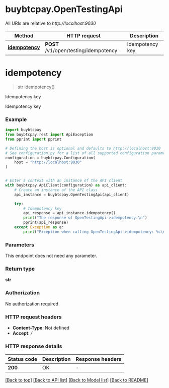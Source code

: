 # buybtcpay.OpenTestingApi

All URIs are relative to *http://localhost:9030*

Method | HTTP request | Description
------------- | ------------- | -------------
[**idempotency**](OpenTestingApi.md#idempotency) | **POST** /v1/open/testing/idempotency | Idempotency key


# **idempotency**
> str idempotency()

Idempotency key

Idempotency key

### Example


```python
import buybtcpay
from buybtcpay.rest import ApiException
from pprint import pprint

# Defining the host is optional and defaults to http://localhost:9030
# See configuration.py for a list of all supported configuration parameters.
configuration = buybtcpay.Configuration(
    host = "http://localhost:9030"
)


# Enter a context with an instance of the API client
with buybtcpay.ApiClient(configuration) as api_client:
    # Create an instance of the API class
    api_instance = buybtcpay.OpenTestingApi(api_client)

    try:
        # Idempotency key
        api_response = api_instance.idempotency()
        print("The response of OpenTestingApi->idempotency:\n")
        pprint(api_response)
    except Exception as e:
        print("Exception when calling OpenTestingApi->idempotency: %s\n" % e)
```



### Parameters

This endpoint does not need any parameter.

### Return type

**str**

### Authorization

No authorization required

### HTTP request headers

 - **Content-Type**: Not defined
 - **Accept**: */*

### HTTP response details

| Status code | Description | Response headers |
|-------------|-------------|------------------|
**200** | OK |  -  |

[[Back to top]](#) [[Back to API list]](../README.md#documentation-for-api-endpoints) [[Back to Model list]](../README.md#documentation-for-models) [[Back to README]](../README.md)

